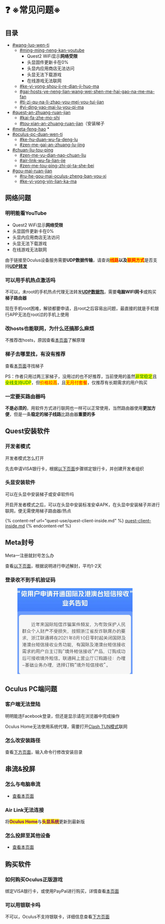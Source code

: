 # ❓ ※常见问题※

## 目录

* [#wang-luo-wen-ti](questions.md#wang-luo-wen-ti "mention")
  * [#ming-ming-neng-kan-youtube](questions.md#ming-ming-neng-kan-youtube "mention")
    * Quest2 WiFi显示**网络受限**
    * 头显固件更新卡在0%
    * 头显内应用商店无法访问
    * 头显无法下载游戏
    * 在线游戏无法联网
  * [#ke-yi-yong-shou-ji-re-dian-ji-huo-ma](questions.md#ke-yi-yong-shou-ji-re-dian-ji-huo-ma "mention")
  * [#gai-hosts-ye-neng-lian-wang-wei-shen-me-hai-gao-na-me-ma-fan](questions.md#gai-hosts-ye-neng-lian-wang-wei-shen-me-hai-gao-na-me-ma-fan "mention")
  * [#ti-zi-qu-na-li-zhao-you-mei-you-tui-jian](questions.md#ti-zi-qu-na-li-zhao-you-mei-you-tui-jian "mention")
  * [#yi-ding-yao-mai-lu-you-qi-ma](questions.md#yi-ding-yao-mai-lu-you-qi-ma "mention")
* [#quest-an-zhuang-ruan-jian](questions.md#quest-an-zhuang-ruan-jian "mention")
  * [#kai-fa-zhe-mo-shi](questions.md#kai-fa-zhe-mo-shi "mention")
  * [#tou-xian-an-zhuang-ruan-jian](questions.md#tou-xian-an-zhuang-ruan-jian "mention")（安装梯子
* [#meta-feng-hao](questions.md#meta-feng-hao "mention")
  *
* [#oculus-pc-duan-wen-ti](questions.md#oculus-pc-duan-wen-ti "mention")
  * [#ke-hu-duan-wu-fa-deng-lu](questions.md#ke-hu-duan-wu-fa-deng-lu "mention")
  * [#zen-me-gai-an-zhuang-lu-jing](questions.md#zen-me-gai-an-zhuang-lu-jing "mention")
* [#chuan-liu-tou-ping](questions.md#chuan-liu-tou-ping "mention")
  * [#zen-me-yu-dian-nao-chuan-liu](questions.md#zen-me-yu-dian-nao-chuan-liu "mention")
  * [#air-link-wu-fa-lian-jie](questions.md#air-link-wu-fa-lian-jie "mention")
  * [#zen-me-tou-ping-zhi-qi-ta-she-bei](questions.md#zen-me-tou-ping-zhi-qi-ta-she-bei "mention")
* [#gou-mai-ruan-jian](questions.md#gou-mai-ruan-jian "mention")
  * [#ru-he-gou-mai-oculus-zheng-ban-you-xi](questions.md#ru-he-gou-mai-oculus-zheng-ban-you-xi "mention")
  * [#ke-yi-yong-yin-lian-ka-ma](questions.md#ke-yi-yong-yin-lian-ka-ma "mention")

## 网络问题

### 明明能看YouTube

* Quest2 WiFi显示**网络受限**
* 头显固件更新卡在0%
* 头显内应用商店无法访问
* 头显无法下载游戏
* 在线游戏无法联网

由于链接至Oculus设备服务需要**UDP数据传输**，请查询<mark style="color:red;">**线路**</mark>**以及**<mark style="color:red;">**联网方式**</mark>是否支持[**UDP转发**](quest-guide/basic-net.md)

### 可以用手机热点激活吗

不可以，未root的手机热点代理无法转发[**UDP数据包**](quest-guide/basic-net.md)，需要**电脑WIFI网卡**或购买**梯子路由器**

现在手机root困难，解锁都要申请，且root之后容易出问题，最直接的就是手机银行APP无法在root过的手机上使用

### 改hosts也能联网，为什么还搞那么麻烦

不推荐改hosts，原因查看[本页面](quest-use/oc-client/#yuan-li-jiang-jie)了解原理

### 梯子去哪里找，有没有推荐

查看[本页面](ready/proxy-server.md)寻找梯子

PS：作者只用过两三家梯子，没用过的也不好推荐，当前使用的虽然<mark style="color:green;">非常稳定</mark>且<mark style="color:green;">全线支持UDP</mark>，但<mark style="color:red;">价格较高</mark>，且<mark style="color:red;">无月付套餐</mark>，仅推荐有长期需求的用户购买

### 一定要买路由器吗

**不是必须的**，用软件方式进行联网也一样可以正常使用，当然路由器使用**更加方便**，但是一条**稳定的梯子线路**比路由器**重要的多**

## Quest安装软件

### 开发者模式

开发者模式怎么打开

先去申请VISA银行卡，根据[以下页面](quest-use/dev-sq.md)步骤绑定银行卡，并创建开发者组织

### 头显安装软件

可以在头显中安装梯子或安卓软件吗

开启开发者模式之后，可以在头显中安装标准安卓APK，在头显中安装梯子并进行联网，便无需使用梯子路由器/热点

{% content-ref url="quest-use/quest-client-inside.md" %}
[quest-client-inside.md](quest-use/quest-client-inside.md)
{% endcontent-ref %}

## **Meta封号**

Meta一注册就封号怎么办

查看[以下页面](ready/facebook-account.md#shen-su-liu-cheng)，根据说明进行申述解封，平均1-2天

### 登录收不到手机验证码

<div align="left">

<figure><img src=".gitbook/assets/image.png" alt="" width="375"><figcaption></figcaption></figure>

</div>

## Oculus PC端问题

### 客户端无法登陆

明明能连Facebook登录，但还是显示请在浏览器中完成操作

Oculus Home无法使用系统代理，需要打开[Clash TUN模式](quest-guide/udp-hotspot/v-netcard/cfw/clash-tun.md)联网

### 怎么改安装路径

查看[下方页面](quest-use/oc-client/#geng-gai-an-zhuang-lu-jing)，输入命令行修改安装目录

## 串流&投屏

### 怎么与电脑串流

* [查看本页面](quest-use/stream.md#chuan-liu)

### Air Link无法连接

将<mark style="color:purple;">**Oculus Home**</mark>与<mark style="color:purple;">**头显系统**</mark>更新到最新版

### 怎么投屏至其他设备

* [查看本页面](quest-use/stream.md#tou-ping)

## 购买软件

### 如何购买Oculus正版游戏

绑定VISA银行卡，或使用PayPal进行购买，详情查看[本页面](quest-use/pay.md)

### 可以用银联卡吗

不可以，Oculus不支持银联卡，详细信息查看[下方页面](quest-use/pay.md)
